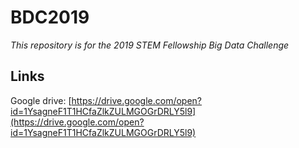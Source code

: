 # BDC2019

*This repository is for the 2019 STEM Fellowship Big Data Challenge*

## Links
Google drive: [https://drive.google.com/open?id=1YsagneF1T1HCfaZlkZULMGOGrDRLY5l9](https://drive.google.com/open?id=1YsagneF1T1HCfaZlkZULMGOGrDRLY5l9)

